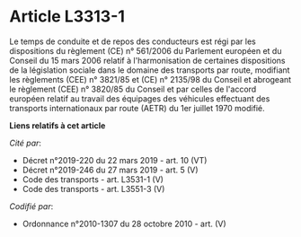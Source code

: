 # Article L3313-1

Le temps de conduite et de repos des conducteurs est régi par les dispositions du règlement (CE) n° 561/2006 du Parlement
européen et du Conseil du 15 mars 2006 relatif à l'harmonisation de certaines dispositions de la législation sociale dans le
domaine des transports par route, modifiant les règlements (CEE) n° 3821/85 et (CE) n° 2135/98 du Conseil et abrogeant le
règlement (CEE) n° 3820/85 du Conseil et par celles de l'accord européen relatif au travail des équipages des véhicules
effectuant des transports internationaux par route (AETR) du 1er juillet 1970 modifié.

**Liens relatifs à cet article**

_Cité par_:

  - Décret n°2019-220 du 22 mars 2019 - art. 10 (VT)
  - Décret n°2019-246 du 27 mars 2019 - art. 5 (V)
  - Code des transports - art. L3531-1 (V)
  - Code des transports - art. L3551-3 (V)

_Codifié par_:

  - Ordonnance n°2010-1307 du 28 octobre 2010 - art. (V)
